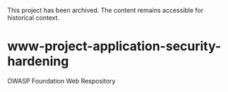 This project has been archived. The content remains accessible for historical context.

# www-project-application-security-hardening
OWASP Foundation Web Respository
